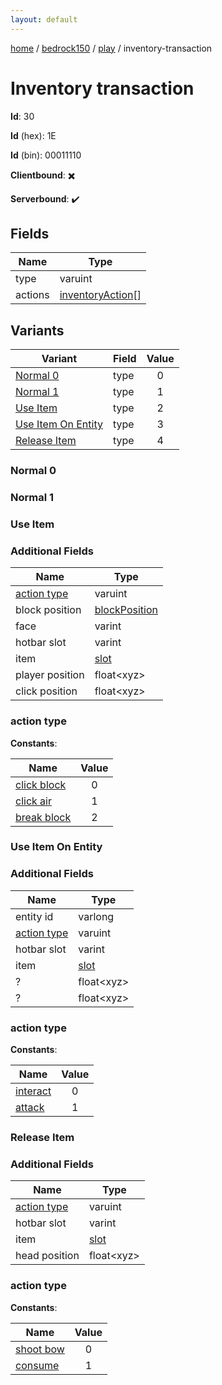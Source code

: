 ```yaml
---
layout: default
---
```


[home](/)  /  [bedrock150](/protocol/bedrock150)  /  [play](/protocol/bedrock150/play)  /  inventory-transaction

# Inventory transaction

**Id**: 30

**Id** (hex): 1E

**Id** (bin): 00011110

**Clientbound**: ✖️

**Serverbound**: ✔️

## Fields

Name | Type
---|---
type | varuint
actions | [inventoryAction](/protocol/bedrock150/types/inventory-action)[]

## Variants

Variant | Field | Value
---|---|:---:
[Normal 0](#normal_0) | type | 0
[Normal 1](#normal_1) | type | 1
[Use Item](#use_item) | type | 2
[Use Item On Entity](#use_item_on_entity) | type | 3
[Release Item](#release_item) | type | 4

### Normal 0

### Normal 1

### Use Item

### Additional Fields

Name | Type
---|---
[action type](#use-item_action-type) | varuint
block position | [blockPosition](/protocol/bedrock150/types/block-position)
face | varint
hotbar slot | varint
item | [slot](/protocol/bedrock150/types/slot)
player position | float&lt;xyz&gt;
click position | float&lt;xyz&gt;

### action type

**Constants**:

Name | Value
---|:---:
[click block](use-item_action-type_click-block) | 0
[click air](use-item_action-type_click-air) | 1
[break block](use-item_action-type_break-block) | 2

### Use Item On Entity

### Additional Fields

Name | Type
---|---
entity id | varlong
[action type](#use-item-on-entity_action-type) | varuint
hotbar slot | varint
item | [slot](/protocol/bedrock150/types/slot)
? | float&lt;xyz&gt;
? | float&lt;xyz&gt;

### action type

**Constants**:

Name | Value
---|:---:
[interact](use-item-on-entity_action-type_interact) | 0
[attack](use-item-on-entity_action-type_attack) | 1

### Release Item

### Additional Fields

Name | Type
---|---
[action type](#release-item_action-type) | varuint
hotbar slot | varint
item | [slot](/protocol/bedrock150/types/slot)
head position | float&lt;xyz&gt;

### action type

**Constants**:

Name | Value
---|:---:
[shoot bow](release-item_action-type_shoot-bow) | 0
[consume](release-item_action-type_consume) | 1
